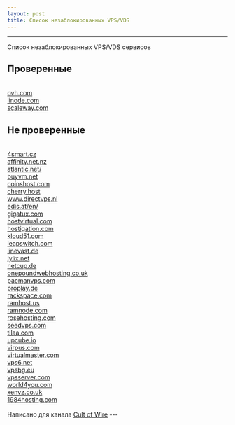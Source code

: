 ```yaml
---
layout: post
title: Список незаблокированных VPS/VDS
---
```



---
Список незаблокированных VPS/VDS сервисов

<h2>Проверенные</h2>
<br /><a href="https://www.ovh.com/world/">ovh.com</a>
<br /><a href="https://www.linode.com">linode.com</a>
<br /><a href="https://www.scaleway.com/pricing/">scaleway.com</a>
<h2>Не проверенные</h2>
<br /><a href="http://4smart.cz/">4smart.cz</a>
<br /><a href="https://www.affinity.net.nz/">affinity.net.nz</a>
<br /><a href="https://www.atlantic.net/">atlantic.net/</a>
<br /><a href="https://buyvm.net/">buyvm.net</a>
<br /><a href="https://coinshost.com/en/vps">coinshost.com</a>
<br /><a href="https://cherry.host/">cherry.host</a>
<br /><a href="https://www.directvps.nl/">www.directvps.nl</a>
<br /><a href="http://www.edis.at/en/">edis.at/en/</a>
<br /><a href="https://www.gigatux.com/virtual.php">gigatux.com</a>
<br /><a href="https://www.hostvirtual.com/">hostvirtual.com</a>
<br /><a href="https://hostigation.com/">hostigation.com</a>
<br /><a href="https://www.kloud51.com/">kloud51.com</a>
<br /><a href="https://leapswitch.com/">leapswitch.com</a>
<br /><a href="https://linevast.de/">linevast.de</a>
<br /><a href="http://lylix.net/">lylix.net</a>
<br /><a href="https://www.netcup.de/">netcup.de</a>
<br /><a href="https://www.onepoundwebhosting.co.uk/">onepoundwebhosting.co.uk</a>
<br /><a href="https://pacmanvps.com/">pacmanvps.com</a>
<br /><a href="https://www.proplay.de/">proplay.de</a>
<br /><a href="https://www.rackspace.com/cloud/servers">rackspace.com</a>
<br /><a href="http://www.ramhost.us/">ramhost.us</a>
<br /><a href="http://www.ramnode.com/">ramnode.com</a>
<br /><a href="https://www.rosehosting.com/">rosehosting.com</a>
<br /><a href="https://www.seedvps.com/">seedvps.com</a>
<br /><a href="https://www.tilaa.com/">tilaa.com</a>
<br /><a href="https://upcube.io/">upcube.io</a>
<br /><a href="http://virpus.com/">virpus.com</a>
<br /><a href="https://www.virtualmaster.com/">virtualmaster.com</a>
<br /><a href="https://vps6.net/">vps6.net</a>
<br /><a href="https://www.vpsbg.eu/">vpsbg.eu</a>
<br /><a href="https://www.vpsserver.com/">vpsserver.com</a>
<br /><a href="https://www.world4you.com/">world4you.com</a>
<br /><a href="http://www.xenvz.co.uk/">xenvz.co.uk</a>
<br /><a href="https://www.1984hosting.com/">1984hosting.com</a>
<br />
<br />Написано для канала <a href="https://t.me/cultofwire">Cult of Wire</a>
 ---
